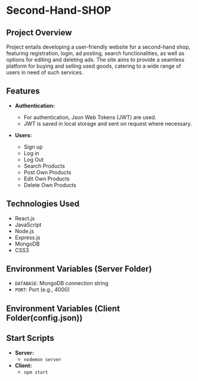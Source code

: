 # Second-Hand-SHOP

## Project Overview

Project entails developing a user-friendly website for a second-hand shop, featuring registration, login, ad posting, search functionalities, as well as options for editing and deleting ads. The site aims to provide a seamless platform for buying and selling used goods, catering to a wide range of users in need of such services.

## Features

- **Authentication:**
  - For authentication, Json Web Tokens (JWT) are used.
  - JWT is saved in local storage and sent on request where necessary.

- **Users:**
  - Sign up
  - Log in
  - Log Out
  - Search Products
  - Post Own Products
  - Edit Own Products
  - Delete Own Products
  
## Technologies Used

- React.js
- JavaScript
- Node.js
- Express.js
- MongoDB
- CSS3

## Environment Variables (Server Folder)

- `DATABASE`: MongoDB connection string  
- `PORT`: Port (e.g., 4000)

## Environment Variables (Client Folder(config.json))

## Start Scripts

- **Server:**
  - `nodemon server`
- **Client:**
  - `npm start`

